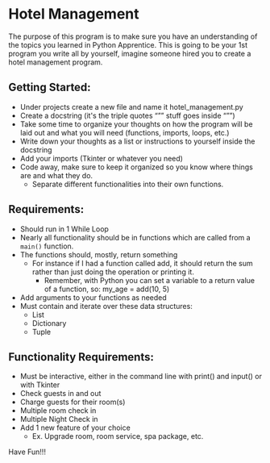 # Hotel Management

The purpose of this program is to make sure you have an understanding of the
topics you learned in Python Apprentice.  This is going to be your 1st program
you write all by yourself, imagine someone hired you to create a hotel
management program.

## Getting Started:
* Under projects create a new file and name it hotel_management.py
* Create a docstring (it's the triple quotes “””  stuff goes inside “””)
* Take some time to organize your thoughts on how the program will be laid out
  and what you will need (functions, imports, loops, etc.)
* Write down your thoughts as a list or instructions to yourself inside the docstring
* Add your imports (Tkinter or whatever you need)
* Code away, make sure to keep it organized so you know where things are and
  what they do.
  * Separate different functionalities into their own functions.


## Requirements:
* Should run in 1 While Loop
* Nearly all functionality should be in functions which are called from a
  `main()` function.
* The functions should, mostly, return something
  * For instance if I had a function called add, it should return the sum rather
    than just doing the operation or printing it.
    * Remember, with Python you can set a variable to a return value of a
      function, so:  my_age = add(10, 5)
* Add arguments to your functions as needed
* Must contain and iterate over these data structures:
  * List
  * Dictionary
  * Tuple

## Functionality Requirements:
* Must be interactive, either in the command line with print() and input() or
  with Tkinter
* Check guests in and out
* Charge guests for their room(s)
* Multiple room check in
* Multiple Night Check in
* Add 1 new feature of your choice
  * Ex.  Upgrade room, room service, spa package, etc.  


Have Fun!!!





